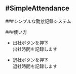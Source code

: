 #SimpleAttendance
-----------
###シンプルな勤怠記録システム

###使い方
* 出社ボタンを押下  
出社時間を記録します
  
* 退社ボタンを押下  
退社時間を記録します
